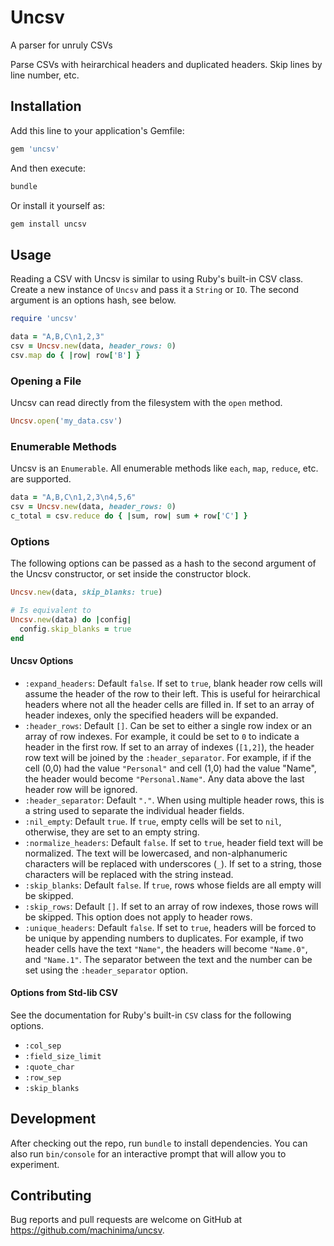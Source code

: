 # Uncsv

A parser for unruly CSVs

Parse CSVs with heirarchical headers and duplicated headers. Skip lines by line
number, etc.

## Installation

Add this line to your application's Gemfile:

```ruby
gem 'uncsv'
```

And then execute:

```sh
bundle
```

Or install it yourself as:

```sh
gem install uncsv
```

## Usage

Reading a CSV with Uncsv is similar to using Ruby's built-in CSV class. Create
a new instance of `Uncsv` and pass it a `String` or `IO`. The second argument
is an options hash, see below.

```ruby
require 'uncsv'

data = "A,B,C\n1,2,3"
csv = Uncsv.new(data, header_rows: 0)
csv.map do { |row| row['B'] }
```

### Opening a File

Uncsv can read directly from the filesystem with the `open` method.

```ruby
Uncsv.open('my_data.csv')
```

### Enumerable Methods

Uncsv is an `Enumerable`. All enumerable methods like `each`, `map`, `reduce`,
etc. are supported.

```ruby
data = "A,B,C\n1,2,3\n4,5,6"
csv = Uncsv.new(data, header_rows: 0)
c_total = csv.reduce do { |sum, row| sum + row['C'] }
```

### Options

The following options can be passed as a hash to the second argument of the
Uncsv constructor, or set inside the constructor block.

```ruby
Uncsv.new(data, skip_blanks: true)

# Is equivalent to
Uncsv.new(data) do |config|
  config.skip_blanks = true
end
```

#### Uncsv Options

- `:expand_headers`: Default `false`. If set to `true`, blank header row cells
  will assume the header of the row to their left. This is useful for
  heirarchical headers where not all the header cells are filled in. If set to
  an array of header indexes, only the specified headers will be expanded.
- `:header_rows`: Default `[]`. Can be set to either a single row index or an
  array of row indexes. For example, it could be set to `0` to indicate a
  header in the first row. If set to an array of indexes (`[1,2]`), the header
  row text will be joined by the `:header_separator`. For example, if if the
  cell (0,0) had the value `"Personal"` and cell (1,0) had the value "Name",
  the header would become `"Personal.Name"`. Any data above the last header row
  will be ignored.
- `:header_separator`: Default `"."`. When using multiple header rows, this is
  a string used to separate the individual header fields.
- `:nil_empty`: Default `true`. If `true`, empty cells will be set to `nil`,
  otherwise, they are set to an empty string.
- `:normalize_headers`: Default `false`. If set to `true`, header field text
  will be normalized. The text will be lowercased, and non-alphanumeric
  characters will be replaced with underscores (`_`). If set to a string,
  those characters will be replaced with the string instead.
- `:skip_blanks`: Default `false`. If `true`, rows whose fields are all empty
  will be skipped.
- `:skip_rows`: Default `[]`. If set to an array of row indexes, those rows
  will be skipped. This option does not apply to header rows.
- `:unique_headers`: Default `false`. If set to `true`, headers will be forced
  to be unique by appending numbers to duplicates. For example, if two header
  cells have the text `"Name"`, the headers will become `"Name.0"`, and
  `"Name.1"`. The separator between the text and the number can be set using
  the `:header_separator` option.

#### Options from Std-lib CSV

See the documentation for Ruby's built-in `CSV` class for the following
options.

- `:col_sep`
- `:field_size_limit`
- `:quote_char`
- `:row_sep`
- `:skip_blanks`

## Development

After checking out the repo, run `bundle` to install dependencies. You
can also run `bin/console` for an interactive prompt that will allow you to
experiment.

## Contributing

Bug reports and pull requests are welcome on GitHub at
https://github.com/machinima/uncsv.

